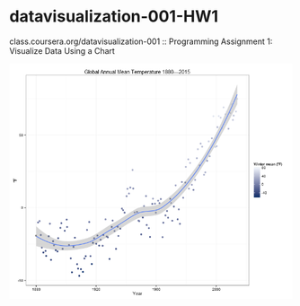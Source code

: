 # datavisualization-001-HW1
class.coursera.org/datavisualization-001 :: Programming Assignment 1: Visualize Data Using a Chart

![it's getting hot](plot.png)